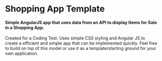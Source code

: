 # Shopping App Template

#### Simple AngularJS app that uses data from an API to display Items for Sale in a Shopping App.

Created for a Coding Test. Uses simple CSS styling and Angular JS to create a efficient and simple app that can be implemented quickly. Feel free to build on top of this model or use it as a template/starting ground for your own application. 
